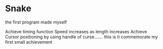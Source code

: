 # Snake
the first program made myself

Achieve timing function
Speed increases as length increases
Achieve Cursor positioning by using handle
of curse.......
this is ti commemorate my  first small achievement
